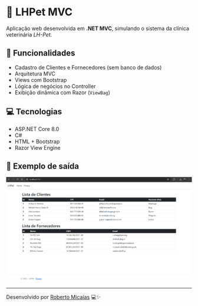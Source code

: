 # 🐾 LHPet MVC

Aplicação web desenvolvida em **.NET MVC**, simulando o sistema da clínica veterinária *LH-Pet*.

## 🧩 Funcionalidades
- Cadastro de Clientes e Fornecedores (sem banco de dados)
- Arquitetura MVC
- Views com Bootstrap
- Lógica de negócios no Controller
- Exibição dinâmica com Razor (`ViewBag`)

## 💻 Tecnologias
- ASP.NET Core 8.0
- C#
- HTML + Bootstrap
- Razor View Engine

## 📸 Exemplo de saída
![Print do sistema](screenshot1.png)

---

Desenvolvido por [Roberto Micaías](https://github.com/robertomiciais) 💻✨

